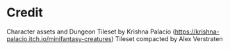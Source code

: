 # Credit

Character assets and Dungeon Tileset by Krishna Palacio (https://krishna-palacio.itch.io/minifantasy-creatures)
Tileset compacted by Alex Verstraten
